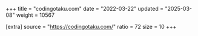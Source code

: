 +++
title = "codingotaku.com"
date = "2022-03-22"
updated = "2025-03-08"
weight = 10567

[extra]
source = "https://codingotaku.com/"
ratio = 72
size = 10
+++

